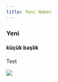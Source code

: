 ```yaml
---
title: Yeni Haber
---
```


### Yeni

#### küçük başlık



Test

![](https://sercandemo.github.io/marmarissatranc/assets/images/fca.jpg)

